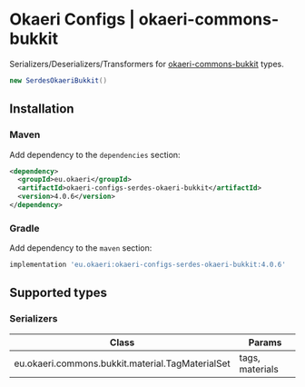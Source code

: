 # Okaeri Configs | okaeri-commons-bukkit

Serializers/Deserializers/Transformers for [okaeri-commons-bukkit](https://github.com/OkaeriPoland/okaeri-commons) types.

```java
new SerdesOkaeriBukkit()
```

## Installation

### Maven

Add dependency to the `dependencies` section:

```xml
<dependency>
  <groupId>eu.okaeri</groupId>
  <artifactId>okaeri-configs-serdes-okaeri-bukkit</artifactId>
  <version>4.0.6</version>
</dependency>
```

### Gradle

Add dependency to the `maven` section:

```groovy
implementation 'eu.okaeri:okaeri-configs-serdes-okaeri-bukkit:4.0.6'
```

## Supported types

### Serializers

| Class | Params |
|-|-|
| eu.okaeri.commons.bukkit.material.TagMaterialSet | tags, materials |
